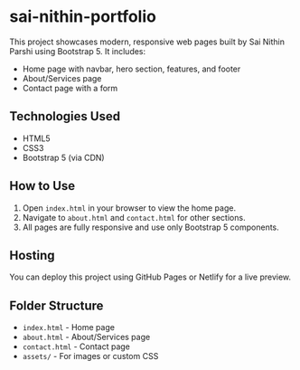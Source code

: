 # sai-nithin-portfolio

This project showcases modern, responsive web pages built by Sai Nithin Parshi using Bootstrap 5. It includes:

- Home page with navbar, hero section, features, and footer
- About/Services page
- Contact page with a form

## Technologies Used
- HTML5
- CSS3
- Bootstrap 5 (via CDN)

## How to Use
1. Open `index.html` in your browser to view the home page.
2. Navigate to `about.html` and `contact.html` for other sections.
3. All pages are fully responsive and use only Bootstrap 5 components.

## Hosting
You can deploy this project using GitHub Pages or Netlify for a live preview.

## Folder Structure
- `index.html` - Home page
- `about.html` - About/Services page
- `contact.html` - Contact page
- `assets/` - For images or custom CSS